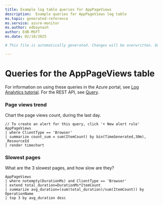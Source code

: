 ```yaml
---
title: Example log table queries for AppPageViews
description:  Example queries for AppPageViews log table
ms.topic: generated-reference
ms.service: azure-monitor
ms.author: edbaynash
author: EdB-MSFT
ms.date: 02/18/2025

# This file is automatically generated. Changes will be overwritten. Do not change this file directly. 

---
```


# Queries for the AppPageViews table

For information on using these queries in the Azure portal, see [Log Analytics tutorial](/azure/azure-monitor/logs/log-analytics-tutorial). For the REST API, see [Query](/rest/api/loganalytics/query).


### Page views trend  


Chart the page views count, during the last day.  

```query
// To create an alert for this query, click '+ New alert rule'
AppPageViews
| where ClientType == 'Browser'
| summarize count_sum = sum(ItemCount) by bin(TimeGenerated,30m), _ResourceId
| render timechart
```



### Slowest pages  


What are the 3 slowest pages, and how slow are they?  

```query
AppPageViews
| where notempty(DurationMs) and ClientType == 'Browser'
| extend total_duration=DurationMs*ItemCount
| summarize avg_duration=(sum(total_duration)/sum(ItemCount)) by OperationName
| top 3 by avg_duration desc
```

